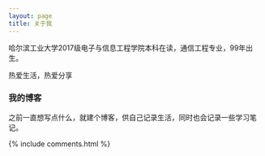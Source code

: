 ```yaml
---
layout: page
title: 关于我 
---
```


哈尔滨工业大学2017级电子与信息工程学院本科在读，通信工程专业，99年出生。
<p>
  
热爱生活，热爱分享

<p>

<h3> 我的博客 </h3>  

<p>

之前一直想写点什么，就建个博客，供自己记录生活，同时也会记录一些学习笔记。

<p>


<p> 

<p> 


{% include comments.html %}

